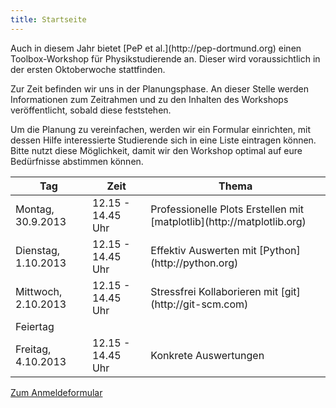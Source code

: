 ```yaml
---
title: Startseite
---
```


<p class="lead">Auch in diesem Jahr bietet [PeP et al.](http://pep-dortmund.org) einen Toolbox-Workshop für Physikstudierende an. Dieser wird voraussichtlich in der ersten Oktoberwoche stattfinden.</p>

Zur Zeit befinden wir uns in der Planungsphase. An dieser Stelle werden Informationen zum Zeitrahmen und zu den Inhalten des Workshops veröffentlicht, sobald diese feststehen.

Um die Planung zu vereinfachen, werden wir ein Formular einrichten, mit dessen Hilfe interessierte Studierende sich in eine Liste eintragen können. Bitte nutzt diese Möglichkeit, damit wir den Workshop optimal auf eure Bedürfnisse abstimmen können.

<div class="container">
<table class="table table-hover">
<thead>
  <tr>
    <th>Tag</th>
    <th>Zeit</th>
    <th>Thema</th>
  </tr>
</thead>
<tbody>
  <tr>
    <td>Montag, 30.9.2013</td>
    <td>12.15 - 14.45 Uhr</td>
    <td>Professionelle Plots Erstellen mit [matplotlib](http://matplotlib.org)</td>
  </tr>
  <tr>
    <td>Dienstag, 1.10.2013</td>
    <td>12.15 - 14.45 Uhr</td>
    <td>Effektiv Auswerten mit [Python](http://python.org)</td>
  </tr>
  <tr>
    <td>Mittwoch, 2.10.2013</td>
    <td>12.15 - 14.45 Uhr</td>
    <td>Stressfrei Kollaborieren mit [git](http://git-scm.com)</td>
  </tr>
  <tr class="warning">
    <td colspan=3> Feiertag </td>
  </tr>
  <tr>
    <td>Freitag, 4.10.2013</td>
    <td>12.15 - 14.45 Uhr</td>
    <td>Konkrete Auswertungen</td>
  </tr>
</tbody>
</table>
</div>

<a href="#" disabled="disabled" class="btn btn-primary btn-large pull-right">Zum Anmeldeformular</a>

